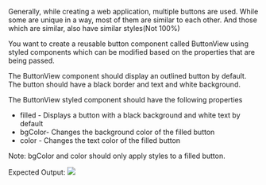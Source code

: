 Generally, while creating a web application, multiple buttons are used. While some are unique in a way, most of them are similar to each other. And those which are similar, also have similar styles(Not 100%)

You want to create a reusable button component called ButtonView using styled components which can be modified based on the properties that are being passed.

The ButtonView component should display an outlined button by default. The button should have a black border and text and white background.

The ButtonView styled component should have the following properties

- filled - Displays a button with a black background and white text by default
- bgColor- Changes the background color of the filled button
- color - Changes the text color of the filled button

Note: bgColor and color should only apply styles to a filled button.

Expected Output:
<img src="https://res.cloudinary.com/dl26pbek4/image/upload/v1672995190/cn-questions/Capture_u0qd5v.png">
